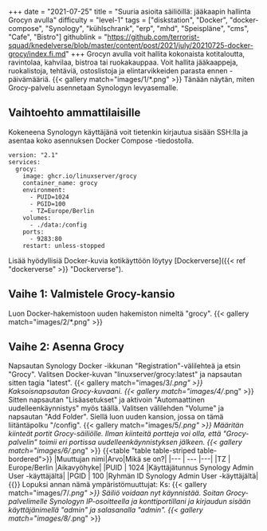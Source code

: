 +++
date = "2021-07-25"
title = "Suuria asioita säiliöillä: jääkaapin hallinta Grocyn avulla"
difficulty = "level-1"
tags = ["diskstation", "Docker", "docker-compose", "Synology", "kühlschrank", "erp", "mhd", "Speispläne", "cms", "Cafe", "Bistro"]
githublink = "https://github.com/terrorist-squad/knedelverse/blob/master/content/post/2021/july/20210725-docker-grocy/index.fi.md"
+++
Grocyn avulla voit hallita kokonaista kotitaloutta, ravintolaa, kahvilaa, bistroa tai ruokakauppaa. Voit hallita jääkaappeja, ruokalistoja, tehtäviä, ostoslistoja ja elintarvikkeiden parasta ennen -päivämääriä.
{{< gallery match="images/1/*.png" >}}
Tänään näytän, miten Grocy-palvelu asennetaan Synologyn levyasemalle.
## Vaihtoehto ammattilaisille
Kokeneena Synologyn käyttäjänä voit tietenkin kirjautua sisään SSH:lla ja asentaa koko asennuksen Docker Compose -tiedostolla.
```
version: "2.1"
services:
  grocy:
    image: ghcr.io/linuxserver/grocy
    container_name: grocy
    environment:
      - PUID=1024
      - PGID=100
      - TZ=Europe/Berlin
    volumes:
      - ./data:/config
    ports:
      - 9283:80
    restart: unless-stopped

```
Lisää hyödyllisiä Docker-kuvia kotikäyttöön löytyy [Dockerverse]({{< ref "dockerverse" >}} "Dockerverse").
## Vaihe 1: Valmistele Grocy-kansio
Luon Docker-hakemistoon uuden hakemiston nimeltä "grocy".
{{< gallery match="images/2/*.png" >}}

## Vaihe 2: Asenna Grocy
Napsautan Synology Docker -ikkunan "Registration"-välilehteä ja etsin "Grocy". Valitsen Docker-kuvan "linuxserver/grocy:latest" ja napsautan sitten tagia "latest".
{{< gallery match="images/3/*.png" >}}
Kaksoisnapsautan Grocy-kuvaani.
{{< gallery match="images/4/*.png" >}}
Sitten napsautan "Lisäasetukset" ja aktivoin "Automaattinen uudelleenkäynnistys" myös täällä. Valitsen välilehden "Volume" ja napsautan "Add Folder". Siellä luon uuden kansion, jossa on tämä liitäntäpolku "/config".
{{< gallery match="images/5/*.png" >}}
Määritän kiinteät portit Grocy-säiliölle. Ilman kiinteitä portteja voi olla, että "Grocy-palvelin" toimii eri portissa uudelleenkäynnistyksen jälkeen.
{{< gallery match="images/6/*.png" >}}
{{<table "table table-striped table-bordered">}}
|Muuttujan nimi|Arvo|Mikä se on?|
|--- | --- |---|
|TZ | Europe/Berlin |Aikavyöhyke|
|PUID | 1024 |Käyttäjätunnus Synology Admin User -käyttäjältä|
|PGID |	100 |Ryhmän ID Synology Admin User -käyttäjältä|
{{</table>}}
Lopuksi annan nämä ympäristömuuttujat: Ks:
{{< gallery match="images/7/*.png" >}}
Säiliö voidaan nyt käynnistää. Soitan Grocy-palvelimelle Synologyn IP-osoitteella ja konttiportillani ja kirjaudun sisään käyttäjänimellä "admin" ja salasanalla "admin".
{{< gallery match="images/8/*.png" >}}
